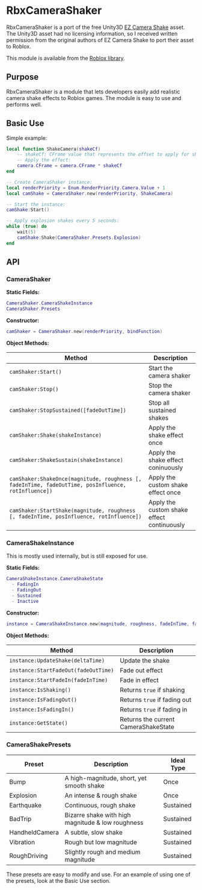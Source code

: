 # RbxCameraShaker

RbxCameraShaker is a port of the free Unity3D [EZ Camera Shake](https://assetstore.unity.com/packages/tools/camera/ez-camera-shake-33148) asset. The Unity3D asset had no licensing information, so I received written permission from the original authors of EZ Camera Shake to port their asset to Roblox.

This module is available from the [Roblox library](https://www.roblox.com/library/1461025953/Camera-Shaker).

## Purpose

RbxCameraShaker is a module that lets developers easily add realistic camera shake effects to Roblox games. The module is easy to use and performs well.

## Basic Use

Simple example:
```lua
local function ShakeCamera(shakeCf)
	-- shakeCf: CFrame value that represents the offset to apply for shake effect.
	-- Apply the effect:
	camera.CFrame = camera.CFrame * shakeCf
end

-- Create CameraShaker instance:
local renderPriority = Enum.RenderPriority.Camera.Value + 1
local camShake = CameraShaker.new(renderPriority, ShakeCamera)

-- Start the instance:
camShake:Start()

-- Apply explosion shakes every 5 seconds:
while (true) do
	wait(5)
	camShake:Shake(CameraShaker.Presets.Explosion)
end
```

## API

### CameraShaker

**Static Fields:**
```lua
CameraShaker.CameraShakeInstance
CameraShaker.Presets
```

**Constructor:**
```lua
camShaker = CameraShaker.new(renderPriority, bindFunction)
```

**Object Methods:**

| Method | Description |
| ------ | ----------- |
| `camShaker:Start()` | Start the camera shaker |
| `camShaker:Stop()` | Stop the camera shaker |
| `camShaker:StopSustained([fadeOutTime])` | Stop all sustained shakes |
| `camShaker:Shake(shakeInstance)` | Apply the shake effect once |
| `camShaker:ShakeSustain(shakeInstance)` | Apply the shake effect coninuously |
| `camShaker:ShakeOnce(magnitude, roughness [, fadeInTime, fadeOutTime, posInfluence, rotInfluence])` | Apply the custom shake effect once |
| `camShaker:StartShake(magnitude, roughness [, fadeInTime, posInfluence, rotInfluence])` | Apply the custom shake effect continuously |

### CameraShakeInstance
This is mostly used internally, but is still exposed for use.

**Static Fields:**
```lua
CameraShakeInstance.CameraShakeState
  - FadingIn
  - FadingOut
  - Sustained
  - Inactive
```

**Constructor:**
```lua
instance = CameraShakeInstance.new(magnitude, roughness, fadeInTime, fadeOutTime)
```

**Object Methods:**

| Method | Description |
| ------ | ----------- |
| `instance:UpdateShake(deltaTime)` | Update the shake |
| `instance:StartFadeOut(fadeOutTime)` | Fade out effect |
| `instance:StartFadeIn(fadeInTime)` | Fade in effect |
| `instance:IsShaking() ` | Returns `true` if shaking |
| `instance:IsFadingOut()` | Returns `true` if fading out |
| `instance:IsFadingIn()` | Returns `true` if fading in |
| `instance:GetState()` | Returns the current CameraShakeState |

### CameraShakePresets

| Preset | Description | Ideal Type |
| ------ | ----------- | ---------- |
| Bump | A high-magnitude, short, yet smooth shake | Once |
| Explosion | An intense & rough shake | Once |
| Earthquake | Continuous, rough shake | Sustained |
| BadTrip | Bizarre shake with high magnitude & low roughness | Sustained |
| HandheldCamera | A subtle, slow shake | Sustained |
| Vibration | Rough but low magnitude | Sustained |
| RoughDriving | Slightly rough and medium magnitude | Sustained |

These presets are easy to modify and use. For an example of using one of the presets, look at the Basic Use section.